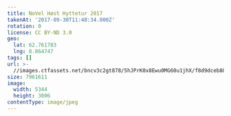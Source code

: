 ```yaml
---
title: NoVel Høst Hyttetur 2017
takenAt: '2017-09-30T11:48:34.000Z'
rotation: 0
license: CC BY-ND 3.0
geo:
  lat: 62.761783
  lng: 8.864747
tags: []
url: >-
  //images.ctfassets.net/bncv3c2gt878/5hJPrK0x8Ewu0MG60u1jhX/f8d9dceb8809b8a16c38f0fee7ac3aa4/novel-hst-hyttetur-2017_23585170228_o
size: 7961611
image:
  width: 5344
  height: 3006
contentType: image/jpeg
---
```


